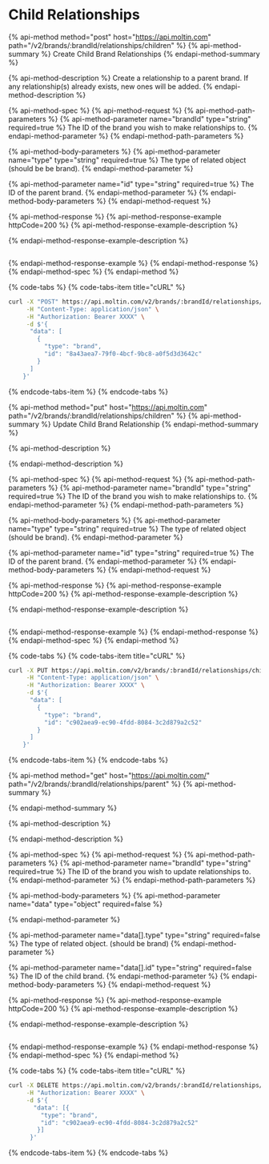 # Child Relationships

{% api-method method="post" host="https://api.moltin.com" path="/v2/brands/:brandId/relationships/children" %}
{% api-method-summary %}
Create Child Brand Relationships
{% endapi-method-summary %}

{% api-method-description %}
Create a relationship to a parent brand. If any relationship\(s\) already exists, new ones will be added.
{% endapi-method-description %}

{% api-method-spec %}
{% api-method-request %}
{% api-method-path-parameters %}
{% api-method-parameter name="brandId" type="string" required=true %}
The ID of the brand you wish to make relationships to.
{% endapi-method-parameter %}
{% endapi-method-path-parameters %}

{% api-method-body-parameters %}
{% api-method-parameter name="type" type="string" required=true %}
The type of related object \(should be be brand\).
{% endapi-method-parameter %}

{% api-method-parameter name="id" type="string" required=true %}
The ID of the parent brand.
{% endapi-method-parameter %}
{% endapi-method-body-parameters %}
{% endapi-method-request %}

{% api-method-response %}
{% api-method-response-example httpCode=200 %}
{% api-method-response-example-description %}

{% endapi-method-response-example-description %}

```javascript

```
{% endapi-method-response-example %}
{% endapi-method-response %}
{% endapi-method-spec %}
{% endapi-method %}

{% code-tabs %}
{% code-tabs-item title="cURL" %}
```bash
curl -X "POST" https://api.moltin.com/v2/brands/:brandId/relationships/children \
     -H "Content-Type: application/json" \
     -H "Authorization: Bearer XXXX" \
     -d $'{
      "data": [
        {
          "type": "brand",
          "id": "8a43aea7-79f0-4bcf-9bc8-a0f5d3d3642c"
        }
      ]
    }'
```
{% endcode-tabs-item %}
{% endcode-tabs %}

{% api-method method="put" host="https://api.moltin.com" path="/v2/brands/:brandId/relationships/children" %}
{% api-method-summary %}
Update Child Brand Relationship
{% endapi-method-summary %}

{% api-method-description %}

{% endapi-method-description %}

{% api-method-spec %}
{% api-method-request %}
{% api-method-path-parameters %}
{% api-method-parameter name="brandId" type="string" required=true %}
The ID of the brand you wish to make relationships to.
{% endapi-method-parameter %}
{% endapi-method-path-parameters %}

{% api-method-body-parameters %}
{% api-method-parameter name="type" type="string" required=true %}
The type of related object \(should be brand\).
{% endapi-method-parameter %}

{% api-method-parameter name="id" type="string" required=true %}
The ID of the parent brand.
{% endapi-method-parameter %}
{% endapi-method-body-parameters %}
{% endapi-method-request %}

{% api-method-response %}
{% api-method-response-example httpCode=200 %}
{% api-method-response-example-description %}

{% endapi-method-response-example-description %}

```javascript

```
{% endapi-method-response-example %}
{% endapi-method-response %}
{% endapi-method-spec %}
{% endapi-method %}

{% code-tabs %}
{% code-tabs-item title="cURL" %}
```bash
curl -X PUT https://api.moltin.com/v2/brands/:brandId/relationships/children \
     -H "Content-Type: application/json" \
     -H "Authorization: Bearer XXXX" \
     -d $'{
      "data": [
        {
          "type": "brand",
          "id": "c902aea9-ec90-4fdd-8084-3c2d879a2c52"
        }
      ]
    }'
```
{% endcode-tabs-item %}
{% endcode-tabs %}

{% api-method method="get" host="https://api.moltin.com/" path="/v2/brands/:brandId/relationships/parent" %}
{% api-method-summary %}

{% endapi-method-summary %}

{% api-method-description %}

{% endapi-method-description %}

{% api-method-spec %}
{% api-method-request %}
{% api-method-path-parameters %}
{% api-method-parameter name="brandId" type="string" required=true %}
The ID of the brand you wish to update relationships to.
{% endapi-method-parameter %}
{% endapi-method-path-parameters %}

{% api-method-body-parameters %}
{% api-method-parameter name="data" type="object" required=false %}

{% endapi-method-parameter %}

{% api-method-parameter name="data\[\].type" type="string" required=false %}
The type of related object. \(should be brand\)
{% endapi-method-parameter %}

{% api-method-parameter name="data\[\].id" type="string" required=false %}
The ID of the child brand.
{% endapi-method-parameter %}
{% endapi-method-body-parameters %}
{% endapi-method-request %}

{% api-method-response %}
{% api-method-response-example httpCode=200 %}
{% api-method-response-example-description %}

{% endapi-method-response-example-description %}

```javascript

```
{% endapi-method-response-example %}
{% endapi-method-response %}
{% endapi-method-spec %}
{% endapi-method %}

{% code-tabs %}
{% code-tabs-item title="cURL" %}
```bash
curl -X DELETE https://api.moltin.com/v2/brands/:brandId/relationships/parent \
     -H "Authorization: Bearer XXXX" \
     -d $'{
       "data": [{
         "type": "brand",
         "id": "c902aea9-ec90-4fdd-8084-3c2d879a2c52"
        }]
      }'
```
{% endcode-tabs-item %}
{% endcode-tabs %}

